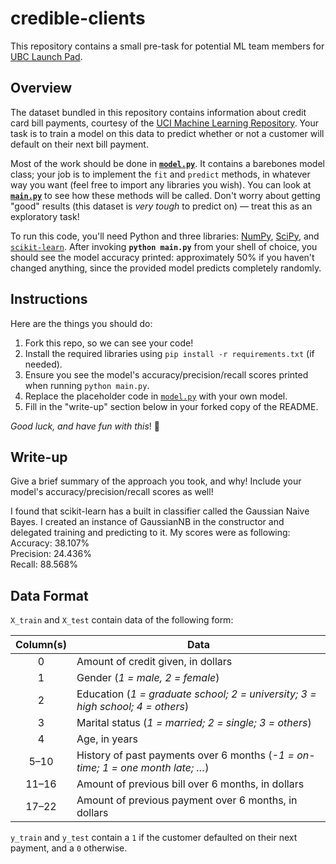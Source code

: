# credible-clients

This repository contains a small pre-task for potential ML team
members for [UBC Launch Pad](https://www.ubclaunchpad.com).


## Overview

The dataset bundled in this repository contains information about credit card
bill payments, courtesy of the [UCI Machine Learning Repository][UCI]. Your task
is to train a model on this data to predict whether or not a customer will default
on their next bill payment.

Most of the work should be done in [**`model.py`**](model.py). It contains a
barebones model class; your job is to implement the `fit` and `predict` methods,
in whatever way you want (feel free to import any libraries you wish). You can
look at [**`main.py`**](main.py) to see how these methods will be called. Don't
worry about getting "good" results (this dataset is _very tough_ to predict on)
— treat this as an exploratory task!

To run this code, you'll need Python and three libraries: [NumPy], [SciPy],
and [`scikit-learn`]. After invoking **`python main.py`** from your shell of
choice, you should see the model accuracy printed: approximately 50% if you
haven't changed anything, since the provided model predicts completely randomly.

## Instructions

Here are the things you should do:

1. Fork this repo, so we can see your code!
2. Install the required libraries using `pip install -r requirements.txt` (if needed).
3. Ensure you see the model's accuracy/precision/recall scores printed when running `python main.py`.
4. Replace the placeholder code in [`model.py`](model.py) with your own model.
5. Fill in the "write-up" section below in your forked copy of the README.

_Good luck, and have fun with this_! :rocket:


## Write-up

Give a brief summary of the approach you took, and why! Include your model's
accuracy/precision/recall scores as well!

I found that scikit-learn has a built in classifier called the Gaussian Naive Bayes. I created an instance of GaussianNB in the constructor and delegated training and predicting to it. My scores were as following:  
Accuracy:  38.107%  
Precision: 24.436%  
Recall:    88.568%  


## Data Format

`X_train` and `X_test` contain data of the following form:

| Column(s) | Data |
| :-------: | ---- |
| 0         | Amount of credit given, in dollars |
| 1         | Gender (_1 = male, 2 = female_) |
| 2         | Education (_1 = graduate school; 2 = university; 3 = high school; 4 = others_) |
| 3         | Marital status (_1 = married; 2 = single; 3 = others_) |
| 4         | Age, in years |
| 5–10      | History of past payments over 6 months (_-1 = on-time; 1 = one month late; …_) |
| 11–16     | Amount of previous bill over 6 months, in dollars |
| 17–22     | Amount of previous payment over 6 months, in dollars |

`y_train` and `y_test` contain a `1` if the customer defaulted on their next
payment, and a `0` otherwise.


[UCI]: https://archive.ics.uci.edu/ml/datasets/default+of+credit+card+clients
[NumPy]: http://www.numpy.org
[SciPy]: https://www.scipy.org
[`scikit-learn`]: http://scikit-learn.org
